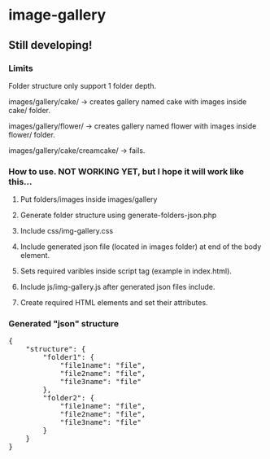 # image-gallery

## Still developing! ##

### Limits ###
Folder structure only support 1 folder depth.

images/gallery/cake/ -> creates gallery named cake with images inside cake/ folder.

images/gallery/flower/ -> creates gallery named flower with images inside flower/ folder.

images/gallery/cake/creamcake/ -> fails.

### How to use. NOT WORKING YET, but I hope it will work like this... ###

1. Put folders/images inside images/gallery

2. Generate folder structure using generate-folders-json.php

3. Include css/img-gallery.css

4. Include generated json file (located in images folder) at end of the body element.

5. Sets required varibles inside script tag (example in index.html).

6. Include js/img-gallery.js after generated json files include.

7. Create required HTML elements and set their attributes.

### Generated "json" structure ###
<pre>
{
    "structure": {
        "folder1": {
            "file1name": "file",
            "file2name": "file",
            "file3name": "file"
        },
        "folder2": {
            "file1name": "file",
            "file2name": "file",
            "file3name": "file"
        }
    }   
}
</pre>